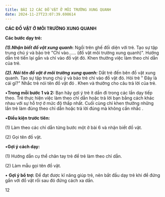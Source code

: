 ```yaml
---
title: BÀI 12 CÁC ĐỒ VẬT Ở MÔI TRƯỜNG XUNG QUANH
date: 2024-11-27T23:07:39.698614
---
```

**CÁC ĐỒ VẬT Ở MÔI TRƯỜNG XUNG QUANH**

**Các bước dạy trẻ:**

***(1).Nhận biết đồ vật xung quanh***: Ngồi trên ghế đối diện với trẻ.
Tạo sự tập trung chú ý và bảo trẻ "Chỉ vào...... (đồ vật môi trường
xung quanh)". Hướng dẫn trẻ tiến lại gần và chỉ vào đồ vật đó. Khen
thưởng việc làm theo chỉ dẫn của trẻ.

***(2). Nói tên đồ vật ở môi trường xung quanh:*** Dắt trẻ đến bên đồ
vật xung quanh. Tạo sự tập trung chú ý và bảo trẻ chỉ vào đồ vật đó.
Hỏi trẻ " Đây là cái gì?" Nhắc trẻ nói tên đồ vật đó . Khen và thưởng
cho câu trả lời của trẻ.

•**Trong mỗi bước 1 và 2:** Bạn hãy gợi ý trẻ ít dần đi trong các lần
dạy tiếp theo. Trẻ thực hiện việc làm theo chỉ dẫn hoặc trả lời bạn
bằng cách khác nhau với sự hỗ trợ ở mức độ thấp nhất. Cuối cùng chỉ
khen thưởng những lần trẻ làm đúng theo chỉ dẫn hoặc trả lời đúng mà
không cần nhắc .

•**Điều kiện trước tiên:**

(1) Làm theo các chỉ dẫn từng bước một ở bài 6 và nhận biết đồ vật.

(2) Gọi tên đồ vật.

•**Gợi ý cách dạy:**

(1) Hướng dẫn cụ thể chân tay trẻ để trẻ làm theo chỉ dẫn.

(2) Làm mẫu gọi tên đồ vật.

• **Gợi ý bổ trợ:** Để đạt được kĩ năng giúp trẻ, nên bắt đầu dạy trẻ
khi để đứng gần với đồ vật rồi sau đó đứng cách xa dần.

12


